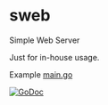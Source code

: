 # sweb
Simple Web Server

Just for in-house usage.

Example [main.go](https://github.com/mijia/sweb/blob/master/example/main.go)

[![GoDoc](https://godoc.org/github.com/mijia/sweb?status.svg)](https://godoc.org/github.com/mijia/sweb)
